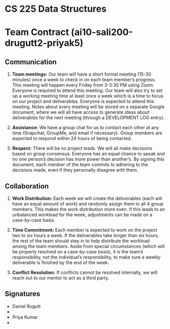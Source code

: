 # CS 225 Data Structures

# Team Contract (ai10-sali200-drugutt2-priyak5)

## Communication

1. **Team meetings:** Our team will have a short formal meeting (15-30 minutes) once a week to check in on each team member’s progress. This meeting will happen every Friday from 3-3:30 PM using Zoom. Everyone is required to attend this meeting. Our team will also try to set up a working meeting time at least once a week which is a time to focus on our project and deliverables. Everyone is expected to attend this meeting. Notes about every meeting will be stored on a separate Google document, where we will all have access to generate ideas about deliverables for the next meeting (through a DEVELOPMENT LOG entry).

2. **Assistance:** We have a group chat for us to contact each other at any time (Snapchat, GroupMe, and email if necessary). Group members are expected to respond within 24 hours of being contacted.

3. **Respect:** There will be no project leads. We will all make decisions based on group consensus. Everyone has an equal chance to speak and no one person’s decision has more power than another’s. By signing this document, each member of the team commits to adhering to the decisions made, even if they personally disagree with them.


## Collaboration

1. **Work Distribution:** Each week we will create the deliverables (each will have an equal amount of work) and randomly assign them to all 4 group members. This makes the work distribution more even. If this leads to an unbalanced workload for the week, adjustments can be made on a case-by-case basis.

2. **Time Commitment:** Each member is expected to work on the project two to six hours a week. If the deliverables take longer than six hours, the rest of the team should step in to help distribute the workload among the team members. Aside from special circumstances (which will be properly resolved on a case-by-case basis), it is the team’s responsibility, not the individual’s responsibility, to make sure a weekly deliverable is finished by the end of the week.

3. **Conflict Resolution:** If conflicts cannot be resolved internally, we will reach out to our mentor to act as a third party.


## Signatures

+ Daniel Rugutt
+
+ Priya Kumar
+
